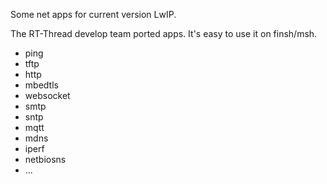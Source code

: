 Some net apps for current version LwIP.

The RT-Thread develop team ported apps. It's easy to use it on finsh/msh.

- ping
- tftp
- http
- mbedtls
- websocket
- smtp
- sntp
- mqtt
- mdns
- iperf
- netbiosns
- ...
